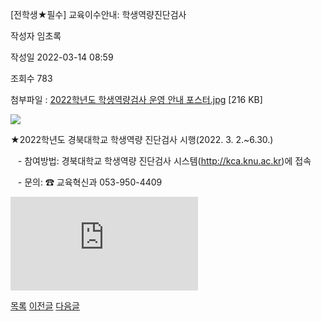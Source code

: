 
[전학생★필수] 교육이수안내: 학생역량진단검사





작성자
임초록


작성일
2022-03-14 08:59


조회수
783


첨부파일 : [2022학년도 학생역량검사 운영 안내 포스터.jpg](https://computer.knu.ac.kr/pack/bbs/down.php?f_name=Q0dUVllEWFdfVHhLeREUbklUQg==&o_name=2022학년도학생역량검사운영안내포스터.jpg&tbl=Site_BBS_25) [216 KB]


![](/pack/bbs/uploads/Site_BBS_25/120220314085955.jpg)  
  
﻿﻿﻿﻿★2022학년도 경북대학교 학생역량 진단검사 시행(2022. 3. 2.~6.30.)  


   - 참여방법: 경북대학교 학생역량 진단검사 시스템(http://kca.knu.ac.kr)에 접속 

   - 문의: ☎ 교육혁신과 053-950-4409

  


![](https://cse.knu.ac.krhttps://computer.knu.ac.kr/pack/bbs/down.php?f_name=Q0dUVllEWFdfVHhLeREUbklUQg==&o_name=2022%ED%95%99%EB%85%84%EB%8F%84%20%ED%95%99%EC%83%9D%EC%97%AD%EB%9F%89%EA%B2%80%EC%82%AC%20%EC%9A%B4%EC%98%81%20%EC%95%88%EB%82%B4%20%ED%8F%AC%EC%8A%A4%ED%84%B0.jpg&tbl=Site_BBS_25)  


  








[목록](https://computer.knu.ac.kr/06_sub/02_sub.html?key=&keyfield=&category=&page=1&bbs_code=Site_BBS_25)
[이전글](https://computer.knu.ac.kr/06_sub/02_sub.html?bbs_cmd=view&page=1&key=&keyfield=&category=&no=3719&bbs_code=Site_BBS_25)
[다음글](https://computer.knu.ac.kr/06_sub/02_sub.html?bbs_cmd=view&page=1&key=&keyfield=&category=&no=3721&bbs_code=Site_BBS_25)

















 
